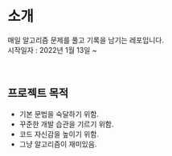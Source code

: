 # 소개
매일 알고리즘 문제를 풀고 기록을 남기는 레포입니다. <br>
시작일자 : 2022년 1월 13일 ~ <br>

<br>

## 프로젝트 목적
- 기본 문법을 숙달하기 위함.
- 꾸준한 개발 습관을 기르기 위함.
- 코드 자신감을 높이기 위함.
- 그냥 알고리즘이 재미있음.